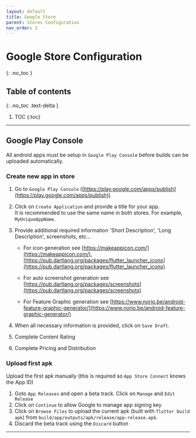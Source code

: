 ```yaml
---
layout: default
title: Google Store
parent: Stores Configuration
nav_order: 2
---
```


# Google Store Configuration
{: .no_toc }

## Table of contents
{: .no_toc .text-delta }

1. TOC
{:toc}

---

## Google Play Console

All android apps must be setup in `Google Play Console` before builds can be uploaded automatically.

### Create new app in store
    
1. Go to `Google Play Console` ([https://play.google.com/apps/publish](https://play.google.com/apps/publish))

1. Click on `Create Application` and provide a title for your app.  
It is recommended to use the same name in both stores. For example, `MyUniqueAppName`.

1. Provide additional required information 'Short Description', 'Long Description', screenshots, etc...
    - For icon generation see [https://makeappicon.com/](https://makeappicon.com/), [https://pub.dartlang.org/packages/flutter_launcher_icons](https://pub.dartlang.org/packages/flutter_launcher_icons)
    
    - For auto screenshot generation see [https://pub.dartlang.org/packages/screenshots](https://pub.dartlang.org/packages/screenshots)
    
    - For Feature Graphic generation see [https://www.norio.be/android-feature-graphic-generator/](https://www.norio.be/android-feature-graphic-generator/)

1. When all necessary information is provided, click on `Save Draft`.
1. Complete Content Rating
1. Complete Pricing and Distribution

### Upload first apk

Upload the first apk manually (this is required so `App Store Connect` knows the App ID)
1. Goto `App Releases` and open a beta track. Click on `Manage` and `Edit Release`
1. Click on `Continue` to allow Google to manage app signing key
1. Click on `Browse Files` to upload the current apk (built with `flutter build apk`) from `build/app/outputs/apk/release/app-release.apk`.
1. Discard the beta track using the `Discard` button

---
